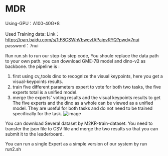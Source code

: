 # MDR

Using-GPU：A100-40G*8

Used Training data: Link：https://pan.baidu.com/s/1tF8CSWhVbwevfAPaipvRYQ?pwd=7nui  password：7nui 

Run run.sh to run our step-by step code, You shoule replace the data path to  your own path. 
you can download GME-7B model and dino-v2 as backbone.
the pipeline is :
1. first using cv_tools dino to recognize the visual keypoints, here you get a visual-keypoints results.
2. train five different parameters expert to vote for both two tasks, the five experts total is a unified model.
3. merge the experts' voting results and  the visual keypoints results to get
The five experts and the dino as a whole can be viewed as a unified model. They are useful for both tasks and do not need to be trained specifically for the task.
![image](https://github.com/user-attachments/assets/3ba34e31-bf8a-4a6d-a3fc-b22848a922f3)

You can download Several dataset by M2KR-train-dataset. You need to transfer the json file to CSV file and merge the two results so that you can submit it to the leaderboard. 

You can run a single Expert as a simple version of our system by run run2.sh
